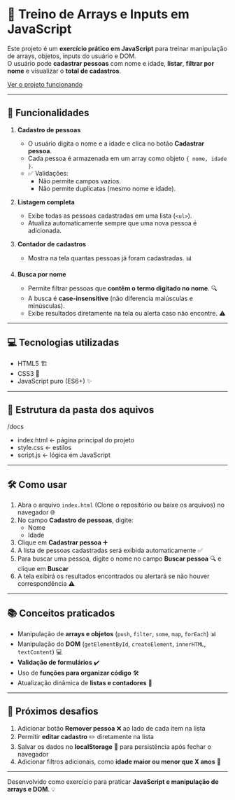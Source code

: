 # 📝 Treino de Arrays e Inputs em JavaScript

Este projeto é um **exercício prático em JavaScript** para treinar manipulação de arrays, objetos, inputs do usuário e DOM.  
O usuário pode **cadastrar pessoas** com nome e idade, **listar**, **filtrar por nome** e visualizar o **total de cadastros**.

[Ver o projeto funcionando]()

---

## 🚀 Funcionalidades

1. **Cadastro de pessoas**  
   - O usuário digita o nome e a idade e clica no botão **Cadastrar pessoa**.  
   - Cada pessoa é armazenada em um array como objeto `{ nome, idade }`.  
   - ✅ Validações:
     - Não permite campos vazios.  
     - Não permite duplicatas (mesmo nome e idade).

2. **Listagem completa**  
   - Exibe todas as pessoas cadastradas em uma lista (`<ul>`).  
   - Atualiza automaticamente sempre que uma nova pessoa é adicionada.  

3. **Contador de cadastros**  
   - Mostra na tela quantas pessoas já foram cadastradas. 📊

4. **Busca por nome**  
   - Permite filtrar pessoas que **contêm o termo digitado no nome**. 🔍  
   - A busca é **case-insensitive** (não diferencia maiúsculas e minúsculas).  
   - Exibe resultados diretamente na tela ou alerta caso não encontre. ⚠️

---

## 💻 Tecnologias utilizadas

- HTML5 🏗️  
- CSS3 🎨  
- JavaScript puro (ES6+) ✨

---

## 📂 Estrutura da pasta dos aquivos

/docs
- index.html      ← página principal do projeto
- style.css       ← estilos
- script.js       ← lógica em JavaScript

---

## 🛠️ Como usar

1. Abra o arquivo `index.html` (Clone o repositório ou baixe os arquivos) no navegador 🌐  
2. No campo **Cadastro de pessoas**, digite:
   - Nome 
   - Idade 
3. Clique em **Cadastrar pessoa** ➕  
4. A lista de pessoas cadastradas será exibida automaticamente ✅  
5. Para buscar uma pessoa, digite o nome no campo **Buscar pessoa** 🔍 e clique em **Buscar**  
6. A tela exibirá os resultados encontrados ou alertará se não houver correspondência ⚠️  

---

## 📚 Conceitos praticados

- Manipulação de **arrays e objetos** (`push`, `filter`, `some`, `map`, `forEach`) 📊  
- Manipulação do **DOM** (`getElementById`, `createElement`, `innerHTML`, `textContent`) 💻  
- **Validação de formulários** ✔️  
- Uso de **funções para organizar código** 🛠️  
- Atualização dinâmica de **listas e contadores** 🔄  

---

## 🎯 Próximos desafios

1. Adicionar botão **Remover pessoa** ❌ ao lado de cada item na lista  
2. Permitir **editar cadastro** ✏️ diretamente na lista  
3. Salvar os dados no **localStorage** 💾 para persistência após fechar o navegador  
4. Adicionar filtros adicionais, como **idade maior ou menor que X anos** 🔎

---

Desenvolvido como exercício para praticar **JavaScript e manipulação de arrays e DOM**. 💡
